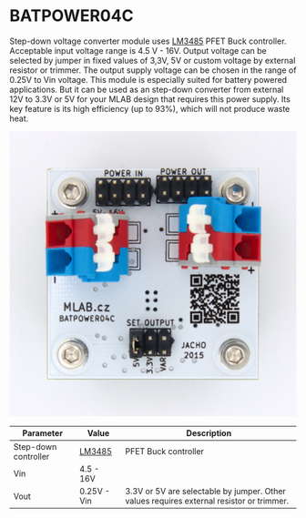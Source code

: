 # BATPOWER04C

Step-down voltage converter module uses [LM3485](doc/pdf/lm3485.pdf) PFET Buck controller. Acceptable input voltage range is 4.5 V - 16V. Output voltage can be selected by jumper in fixed values of 3,3V, 5V or custom voltage by external resistor or trimmer. The output supply voltage can be chosen in the range of 0.25V to Vin voltage. This module is especially suited for battery powered applications. But it can be used as an step-down converter from external 12V to 3.3V or 5V for your MLAB design that requires this power supply. Its key feature is its high efficiency (up to 93%), which will not produce waste heat.

![BATPOWER04C](/doc/img/BATPOWER04C_top_big.jpg)


| Parameter | Value | Description |
|-----------|-------|-------------|
| Step-down controller | [LM3485](doc/pdf/lm3485.pdf) | PFET Buck controller |
| Vin | 4.5 - 16V | |
| Vout | 0.25V - Vin | 3.3V or 5V are selectable by jumper. Other values requires external resistor or trimmer. |
